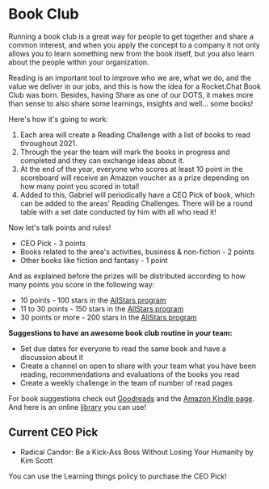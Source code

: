 # Book Club

Running a book club is a great way for people to get together and share a common interest, and when you apply the concept to a company it not only allows you to learn something new from the book itself, but you also learn about the people within your organization.

Reading is an important tool to improve who we are, what we do, and the value we deliver in our jobs, and this is how the idea for a Rocket.Chat Book Club was born. Besides, having Share as one of our DOTS, it makes more than sense to also share some learnings, insights and well... some books!

Here's how it's going to work:

1. Each area will create a Reading Challenge with a list of books to read throughout 2021.
2. Through the year the team will mark the books in progress and completed and they can exchange ideas about it.
3. At the end of the year, everyone who scores at least 10 point in the scoreboard will receive an Amazon voucher as a prize depending on how many point you scored in total!
4. Added to this, Gabriel will periodically have a CEO Pick of book, which can be added to the areas' Reading Challenges. There will be a round table with a set date conducted by him with all who read it!

Now let's talk points and rules!&#x20;

* CEO Pick - 3 points
* Books related to the area's activities, business & non-fiction - 2 points
* Other books like fiction and fantasy - 1 point

And as explained before the prizes will be distributed according to how many points you score in the following way:

* 10 points - 100 stars in the [AllStars program](https://handbook.rocket.chat/company/our-culture/rocket.chat-allstars)
* 11 to 30 points - 150 stars in the [AllStars program](https://handbook.rocket.chat/company/our-culture/rocket.chat-allstars)
* 30 points or more - 200 stars in the [AllStars program](https://handbook.rocket.chat/company/our-culture/rocket.chat-allstars)

**Suggestions to have an awesome book club routine in your team:**

* Set due dates for everyone to read the same book and have a discussion about it
* Create a channel on open to share with your team what you have been reading, recommendations and evaluations of the books you read&#x20;
* Create a weekly challenge in the team of number of read pages

For book suggestions check out [Goodreads](https://www.goodreads.com/list?ref=nav\_brws\_lists) and the [Amazon Kindle page](https://www.amazon.com/Kindle-eBooks/b?ie=UTF8\&node=154606011). \
And here is an online [library](https://openlibrary.org/help/faq/borrow) you can use!

## Current CEO Pick&#x20;

* Radical Candor: Be a Kick-Ass Boss Without Losing Your Humanity by Kim Scott

You can use the Learning things policy to purchase the CEO Pick!



\
 

\
 
